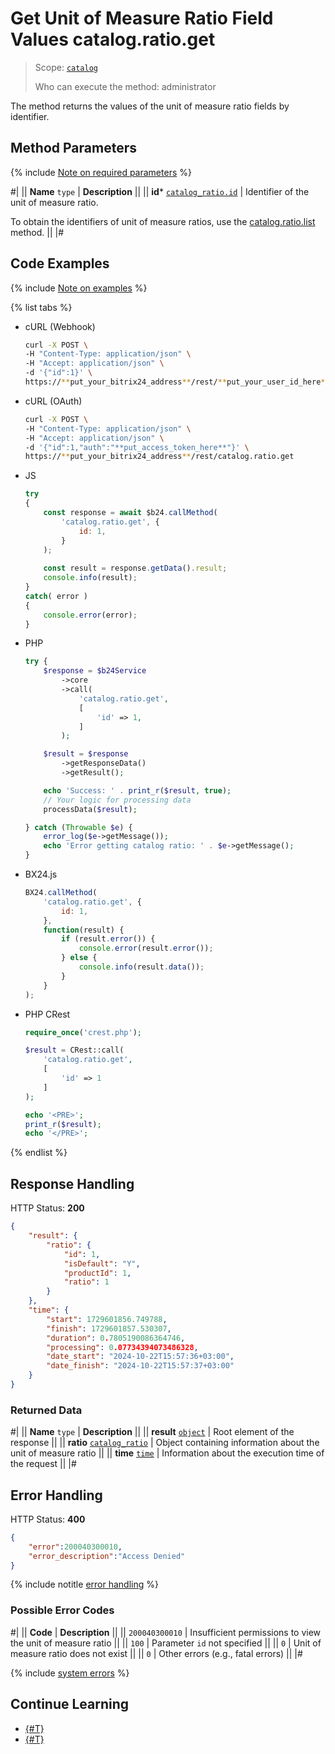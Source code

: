 # Get Unit of Measure Ratio Field Values catalog.ratio.get

> Scope: [`catalog`](../../scopes/permissions.md)
>
> Who can execute the method: administrator

The method returns the values of the unit of measure ratio fields by identifier.

## Method Parameters

{% include [Note on required parameters](../../../_includes/required.md) %}

#|
|| **Name**
`type` | **Description** ||
|| **id***
[`catalog_ratio.id`](../data-types.md#catalog_ratio) | Identifier of the unit of measure ratio.

To obtain the identifiers of unit of measure ratios, use the [catalog.ratio.list](./catalog-ratio-list.md) method.
||
|#

## Code Examples

{% include [Note on examples](../../../_includes/examples.md) %}

{% list tabs %}

- cURL (Webhook)

    ```bash
    curl -X POST \
    -H "Content-Type: application/json" \
    -H "Accept: application/json" \
    -d '{"id":1}' \
    https://**put_your_bitrix24_address**/rest/**put_your_user_id_here**/**put_your_webhook_here**/catalog.ratio.get
    ```

- cURL (OAuth)

    ```bash
    curl -X POST \
    -H "Content-Type: application/json" \
    -H "Accept: application/json" \
    -d '{"id":1,"auth":"**put_access_token_here**"}' \
    https://**put_your_bitrix24_address**/rest/catalog.ratio.get
    ```

- JS

    ```js
    try
    {
    	const response = await $b24.callMethod(
    		'catalog.ratio.get', {
    			id: 1,
    		}
    	);
    	
    	const result = response.getData().result;
    	console.info(result);
    }
    catch( error )
    {
    	console.error(error);
    }
    ```

- PHP

    ```php
    try {
        $response = $b24Service
            ->core
            ->call(
                'catalog.ratio.get',
                [
                    'id' => 1,
                ]
            );
    
        $result = $response
            ->getResponseData()
            ->getResult();
    
        echo 'Success: ' . print_r($result, true);
        // Your logic for processing data
        processData($result);
    
    } catch (Throwable $e) {
        error_log($e->getMessage());
        echo 'Error getting catalog ratio: ' . $e->getMessage();
    }
    ```

- BX24.js

    ```js
    BX24.callMethod(
        'catalog.ratio.get', {
            id: 1,
        },
        function(result) {
            if (result.error()) {
                console.error(result.error());
            } else {
                console.info(result.data());
            }
        }
    );
    ```

- PHP CRest

    ```php
    require_once('crest.php');

    $result = CRest::call(
        'catalog.ratio.get',
        [
            'id' => 1
        ]
    );

    echo '<PRE>';
    print_r($result);
    echo '</PRE>';
    ```

{% endlist %}

## Response Handling

HTTP Status: **200**

```json
{
    "result": {
        "ratio": {
            "id": 1,
            "isDefault": "Y",
            "productId": 1,
            "ratio": 1
        }
    },
    "time": {
        "start": 1729601856.749788,
        "finish": 1729601857.530307,
        "duration": 0.7805190086364746,
        "processing": 0.07734394073486328,
        "date_start": "2024-10-22T15:57:36+03:00",
        "date_finish": "2024-10-22T15:57:37+03:00"
    }
}
```

### Returned Data

#|
|| **Name**
`type` | **Description** ||
|| **result**
[`object`](../../data-types.md) | Root element of the response ||
|| **ratio**
[`catalog_ratio`](../data-types.md#catalog_ratio) | Object containing information about the unit of measure ratio ||
|| **time**
[`time`](../../data-types.md) | Information about the execution time of the request ||
|#

## Error Handling

HTTP Status: **400**

```json
{	
    "error":200040300010,
    "error_description":"Access Denied"
}
```

{% include notitle [error handling](../../../_includes/error-info.md) %}

### Possible Error Codes

#|
|| **Code** | **Description** ||
|| `200040300010` | Insufficient permissions to view the unit of measure ratio
||
|| `100` | Parameter `id` not specified
||
|| `0` | Unit of measure ratio does not exist
||
|| `0` | Other errors (e.g., fatal errors)
|| 
|#

{% include [system errors](../../../_includes/system-errors.md) %}

## Continue Learning

- [{#T}](./catalog-ratio-list.md)
- [{#T}](./catalog-ratio-get-fields.md)